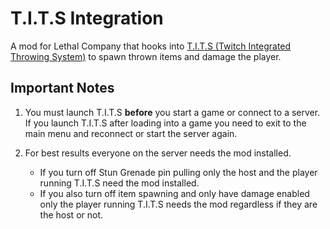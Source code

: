 ﻿# T.I.T.S Integration
A mod for Lethal Company
that hooks into [T.I.T.S (Twitch Integrated Throwing System)](https://remasuri3.itch.io/tits) to spawn thrown items
and damage the player.

## Important Notes
1. You must launch T.I.T.S **before** you start a game or connect to a server. If you launch T.I.T.S after loading into a game you need to exit to the main menu and reconnect or start the server again.
   
2. For best results everyone on the server needs the mod installed.
    - If you turn off Stun Grenade pin pulling only the host and the player running T.I.T.S need the mod installed.
    - If you also turn off item spawning and only have damage enabled only the player running T.I.T.S needs the mod regardless if they are the host or not.